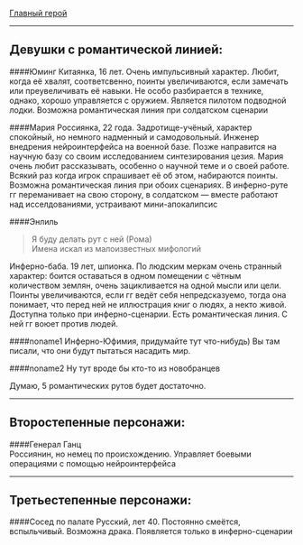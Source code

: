 [Главный герой](Главный%20герой.md)
***
## Девушки с романтической линией:

####Юминг
Китаянка, 16 лет. Очень импульсивный характер. Любит, когда её хвалят, соответсвенно, поинты увеличиваются, если замечать или преувеличивать её навыки. Не особо разбирается в технике, однако, хорошо управляется с оружием. Является пилотом подводной лодки. Возможна романтическая линия при солдатском сценарии

####Мария
Россиянка, 22 года. Задротище-учёный, характер спокойный, но немного надменный и самодовольный. Инженер внедрения нейроинтерфейса на военной базе. Позже направится на научную базу со своим исследованием синтезирования цезия. Мария очень любит рассказывать, особенно о научной теме и о своей работе. Всякий раз когда игрок спрашивает её об этом, набираются поинты. Возможна романтическая линия при обоих сценариях. В инферно-руте гг переманивает на свою сторону, в солдатском — вместе работают над исселдованиями, устраивают мини-апокалипсис

####Энлиль
>Я буду делать рут с ней (Рома)    
>Имена искал из малоизвестных мифологий  
 
Инферно-баба. 19 лет, шпионка. По людским меркам очень странный характер: боится оставаться в одном помещении с чётным количеством землян, очень зацикливается на одной мысли или цели. Поинты увеличиваются, если гг ведёт себя непредсказуемо, тогда она понимает, что перед ней не иллюстрация книг о людях, а некто живой. Доступна только при инферно-сценарии. Есть романтическая линия. С ней гг воюет против людей.

####noname1
Инферно-Юфимия, придумайте тут что-нибудь) Вы там писали, что они будут пытаться насадить мир.

####noname2
Ну тут вроде бы кто-то из новобранцев  

Думаю, 5 романтических рутов будет достаточно.

***
## Второстепенные персонажи:

####Генерал Ганц   
Россиянин, но немец по происхождению. Управляет боевыми операциями с помощью нейроинтерфейса
***
## Третьестепенные персонажи:

####Сосед по палате
Русский, лет 40. Постоянно смеётся, вспыльчивый. Возможна драка. Появляется только в инферно-сценарии